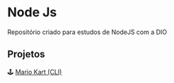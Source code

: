 # Node Js
Repositório criado para estudos de NodeJS com a DIO

## Projetos
🕹️ [Mario Kart (CLI)](https://github.com/cstaslva/nodejs/tree/main/martio-kart-cli)
